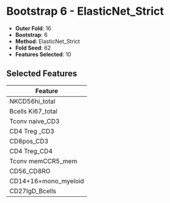 # Bootstrap 6 - ElasticNet_Strict

- **Outer Fold**: 16
- **Bootstrap**: 6
- **Method**: ElasticNet_Strict
- **Fold Seed**: 62
- **Features Selected**: 10

## Selected Features

| Feature |
|---------|
| NKCD56hi_total |
| Bcells Ki67_total |
| Tconv naive_CD3 |
| CD4 Treg _CD3 |
| CD8pos_CD3 |
| CD4 Treg_CD4 |
| Tconv memCCR5_mem |
| CD56_CD8RO |
| CD14+16+mono_myeloid |
| CD27IgD_Bcells |

